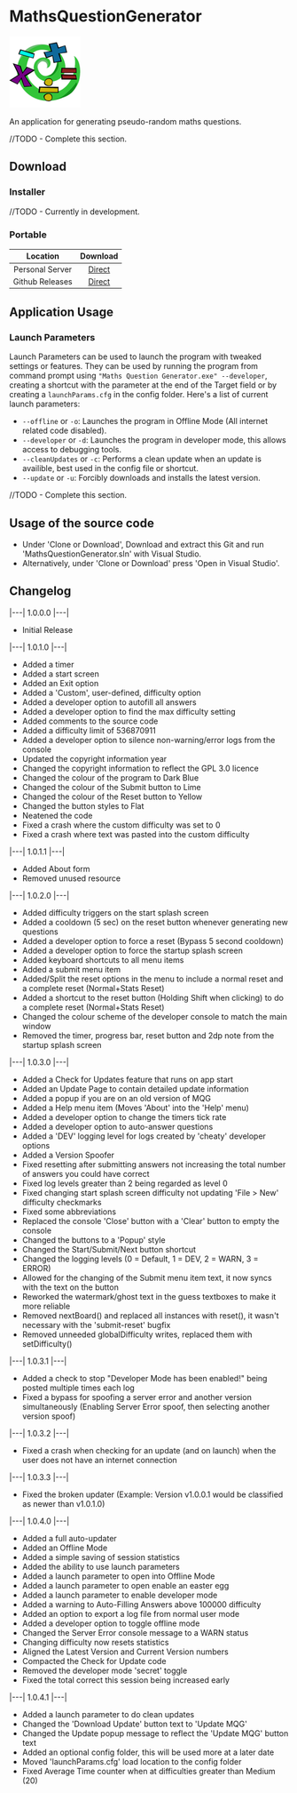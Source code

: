 # MathsQuestionGenerator

![MQG](https://raw.githubusercontent.com/mullak99/MathsQuestionGenerator/master/MathsQuestionGenerator/Resources/App.png)

An application for generating pseudo-random maths questions.

//TODO - Complete this section.

## Download

### Installer

//TODO - Currently in development.

### Portable

| Location  | Download |
| :-------------: | :-------------: |
| Personal Server  | [Direct](http://builds.mullak99.co.uk/MathsQuestionGenerator/latest) |
| Github Releases  | [Direct](http://github.com/mullak99/MathsQuestionGenerator/releases/latest) |

## Application Usage

### Launch Parameters

Launch Parameters can be used to launch the program with tweaked settings or features. They can be used by running the program from command prompt using `"Maths Question Generator.exe" --developer`, creating a shortcut with the parameter at the end of the Target field or by creating a `launchParams.cfg` in the config folder. Here's a list of current launch parameters:

- `--offline` or `-o`: Launches the program in Offline Mode (All internet related code disabled).
- `--developer` or `-d`: Launches the program in developer mode, this allows access to debugging tools.
- `--cleanUpdates` or `-c`: Performs a clean update when an update is availible, best used in the config file or shortcut.
- `--update` or `-u`: Forcibly downloads and installs the latest version.

//TODO - Complete this section.

## Usage of the source code

- Under 'Clone or Download', Download and extract this Git and run 'MathsQuestionGenerator.sln' with Visual Studio.
- Alternatively, under 'Clone or Download' press 'Open in Visual Studio'.

## Changelog

|---| 1.0.0.0 |---|

- Initial Release

|---| 1.0.1.0 |---|

- Added a timer
- Added a start screen
- Added an Exit option
- Added a 'Custom', user-defined, difficulty option
- Added a developer option to autofill all answers
- Added a developer option to find the max difficulty setting
- Added comments to the source code
- Added a difficulty limit of 536870911
- Added a developer option to silence non-warning/error logs from the console
- Updated the copyright information year
- Changed the copyright information to reflect the GPL 3.0 licence
- Changed the colour of the program to Dark Blue
- Changed the colour of the Submit button to Lime
- Changed the colour of the Reset button to Yellow
- Changed the button styles to Flat
- Neatened the code
- Fixed a crash where the custom difficulty was set to 0
- Fixed a crash where text was pasted into the custom difficulty

|---| 1.0.1.1 |---|

- Added About form
- Removed unused resource

|---| 1.0.2.0 |---|

- Added difficulty triggers on the start splash screen
- Added a cooldown (5 sec) on the reset button whenever generating new questions
- Added a developer option to force a reset (Bypass 5 second cooldown)
- Added a developer option to force the startup splash screen
- Added keyboard shortcuts to all menu items
- Added a submit menu item
- Added/Split the reset options in the menu to include a normal reset and a complete reset (Normal+Stats Reset)
- Added a shortcut to the reset button (Holding Shift when clicking) to do a complete reset (Normal+Stats Reset)
- Changed the colour scheme of the developer console to match the main window
- Removed the timer, progress bar, reset button and 2dp note from the startup splash screen

|---| 1.0.3.0 |---|

- Added a Check for Updates feature that runs on app start
- Added an Update Page to contain detailed update information
- Added a popup if you are on an old version of MQG
- Added a Help menu item (Moves 'About' into the 'Help' menu)
- Added a developer option to change the timers tick rate
- Added a developer option to auto-answer questions
- Added a 'DEV' logging level for logs created by 'cheaty' developer options
- Added a Version Spoofer
- Fixed resetting after submitting answers not increasing the total number of answers you could have correct
- Fixed log levels greater than 2 being regarded as level 0
- Fixed changing start splash screen difficulty not updating 'File > New' difficulty checkmarks
- Fixed some abbreviations
- Replaced the console 'Close' button with a 'Clear' button to empty the console
- Changed the buttons to a 'Popup' style
- Changed the Start/Submit/Next button shortcut
- Changed the logging levels (0 = Default, 1 = DEV, 2 = WARN, 3 = ERROR)
- Allowed for the changing of the Submit menu item text, it now syncs with the text on the button
- Reworked the watermark/ghost text in the guess textboxes to make it more reliable
- Removed nextBoard() and replaced all instances with reset(), it wasn't necessary with the 'submit-reset' bugfix
- Removed unneeded globalDifficulty writes, replaced them with setDifficulty()

|---| 1.0.3.1 |---|

- Added a check to stop "Developer Mode has been enabled!" being posted multiple times each log
- Fixed a bypass for spoofing a server error and another version simultaneously (Enabling Server Error spoof, then selecting another version spoof)

|---| 1.0.3.2 |---|

- Fixed a crash when checking for an update (and on launch) when the user does not have an internet connection

|---| 1.0.3.3 |---|

- Fixed the broken updater (Example: Version v1.0.0.1 would be classified as newer than v1.0.1.0)

|---| 1.0.4.0 |---|

- Added a full auto-updater
- Added an Offline Mode
- Added a simple saving of session statistics
- Added the ability to use launch parameters
- Added a launch parameter to open into Offline Mode
- Added a launch parameter to open enable an easter egg
- Added a launch parameter to enable developer mode
- Added a warning to Auto-Filling Answers above 100000 difficulty
- Added an option to export a log file from normal user mode
- Added a developer option to toggle offline mode
- Changed the Server Error console message to a WARN status
- Changing difficulty now resets statistics
- Aligned the Latest Version and Current Version numbers
- Compacted the Check for Update code
- Removed the developer mode 'secret' toggle
- Fixed the total correct this session being increased early

|---| 1.0.4.1 |---|

- Added a launch parameter to do clean updates
- Changed the 'Download Update' button text to 'Update MQG'
- Changed the Update popup message to reflect the 'Update MQG' button text
- Added an optional config folder, this will be used more at a later date
- Moved 'launchParams.cfg' load location to the config folder
- Fixed Average Time counter when at difficulties greater than Medium (20)
